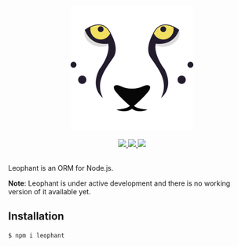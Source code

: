 <div align="center">
  <img src="https://github.com/leophant/leophant/raw/master/resources/logo.png" width="250" height="250">
  <br>
  <br>
  <a href="https://travis-ci.org/leophant/leophant">
    <img src="https://travis-ci.org/leophant/leophant.svg?branch=master">
  </a>
  <a href="https://david-dm.org/leophant/leophant">
    <img src="https://david-dm.org/leophant/leophant.svg">
  </a>
  <a href="http://stackoverflow.com/questions/tagged/leophant">
    <img src="https://img.shields.io/badge/stackoverflow-leophant-blue.svg">
  </a>
  <br>
  <br>
</div>

Leophant is an ORM for Node.js.

**Note**: Leophant is under active development and there is no working version of it available yet.

## Installation

```bash
$ npm i leophant
```
